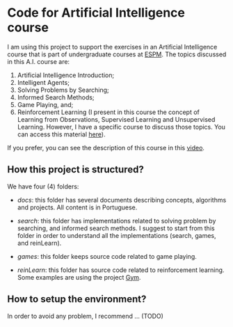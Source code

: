 # Code for Artificial Intelligence course

I am using this project to support the exercises in an Artificial Intelligence course that is part of undergraduate courses at [ESPM](http://international.espm.br/). The topics discussed in this A.I. course are: 

1.	Artificial Intelligence Introduction;
2.	Intelligent Agents;
3.	Solving Problems by Searching;
4.	Informed Search Methods;
5.	Game Playing, and;
6.	Reinforcement Learning (I present in this course the concept of Learning from Observations, Supervised Learning and Unsupervised Learning. However, I have a specific course to discuss those topics. You can access this material [here](https://github.com/fbarth/ml-espm)).

If you prefer, you can see the description of this course in this [video](https://www.youtube.com/watch?v=LsD24XDhIHg). 

## How this project is structured? 

We have four (4) folders:

* *docs*: this folder has several documents describing concepts, algorithms and projects. All content is in Portuguese. 

* *search*: this folder has implementations related to solving problem by searching, and informed search methods. I suggest to start from this folder in order to understand all the implementations (search, games, and reinLearn).

* *games*: this folder keeps source code related to game playing.

* *reinLearn*: this folder has source code related to reinforcement learning. Some examples are using the project [Gym](https://gym.openai.com/).

## How to setup the environment? 

In order to avoid any problem, I recommend ... (TODO)


